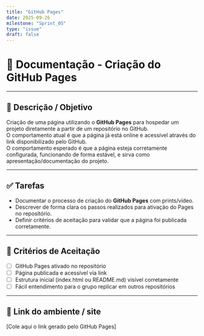 ```yaml
---
title: "GitHub Pages"
date: 2025-09-26
milestone: "Sprint_05"
type: "issue"
draft: false
---
```


# 📄 Documentação - Criação do GitHub Pages

---

## 📝 Descrição / Objetivo  
Criação de uma página utilizando o **GitHub Pages** para hospedar um projeto diretamente a partir de um repositório no GitHub.  
O comportamento atual é que a página já está online e acessível através do link disponibilizado pelo GitHub.  
O comportamento esperado é que a página esteja corretamente configurada, funcionando de forma estável, e sirva como apresentação/documentação do projeto.  

---

## ✅ Tarefas  
- Documentar o processo de criação do **GitHub Pages** com prints/vídeo.  
- Descrever de forma clara os passos realizados para ativação do Pages no repositório.  
- Definir critérios de aceitação para validar que a página foi publicada corretamente.  

---

## 📌 Critérios de Aceitação  
- [ ] GitHub Pages ativado no repositório  
- [ ] Página publicada e acessível via link  
- [ ] Estrutura inicial (index.html ou README.md) visível corretamente  
- [ ] Fácil entendimento para o grupo replicar em outros repositórios  

---

## 🔗 Link do ambiente / site  
[Cole aqui o link gerado pelo GitHub Pages]  
